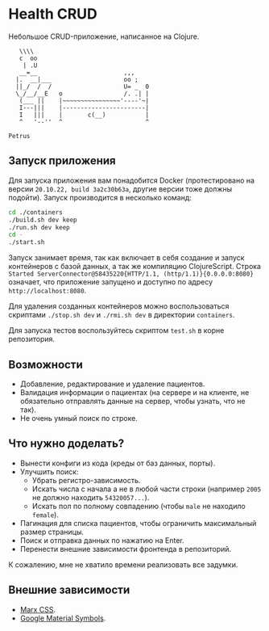 # Health CRUD

Небольшое CRUD-приложение, написанное на Clojure.

```
   \\\\
   c  oo
    | .U
   __=__                        ,,,
  |.  __|___                    oo ;
  ||_/  /  /                    U= _  0
  \_/__/__E   o                 /. .| |
   (___ ||    |~~~~~~~~~~~~~~~~'----'~|
   I---|||    |-----------------------|
   I   |||    |       c(__)           |
   ^   '--''  ^                       ^

Petrus
```

## Запуск приложения

Для запуска приложения вам понадобится Docker (протестировано на версии
`20.10.22, build 3a2c30b63a`, другие версии тоже должны подойти). Запуск
производится в несколько команд:

```bash
cd ./containers
./build.sh dev keep
./run.sh dev keep
cd -
./start.sh
```

Запуск занимает время, так как включает в себя создание и запуск контейнеров с
базой данных, а так же компиляцию ClojureScript.
Строка `Started ServerConnector@58435220{HTTP/1.1, (http/1.1)}{0.0.0.0:8080}`
означает, что приложение запущено и доступно по адресу `http://localhost:8080`.

Для удаления созданных контейнеров можно воспользоваться скриптами `./stop.sh dev`
и `./rmi.sh dev` в директории `containers`.

Для запуска тестов воспользуйтесь скриптом `test.sh` в корне репозитория.

## Возможности

* Добавление, редактирование и удаление пациентов.
* Валидация информации о пациентах (на сервере и на клиенте, не обязательно
    отправлять данные на сервер, чтобы узнать, что не так).
* Не очень умный поиск по строке.

## Что нужно доделать?

* Вынести конфиги из кода (креды от баз данных, порты).
* Улучшить поиск:
  * Убрать регистро-зависимость.
  * Искать числа с начала а не в любой части строки (например `2005` не должно
      находить `54320057...`).
  * Искать пол по полному совпадению (чтобы `male` не находило `female`).
* Пагинация для списка пациентов, чтобы ограничить максимальный размер страницы.
* Поиск и отправка данных по нажатию на Enter.
* Перенести внешние зависимости фронтенда в репозиторий.

К сожалению, мне не хватило времени реализовать все задумки.

## Внешние зависимости

* [Marx CSS](https://mblode.github.io/marx/).
* [Google Material Symbols](https://fonts.google.com/icons).
